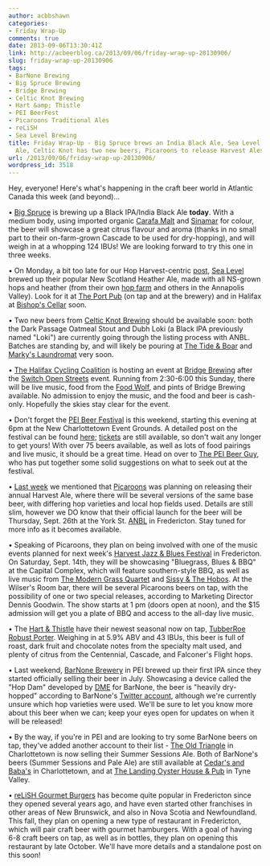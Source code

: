 ```yaml
---
author: acbbshawn
categories:
- Friday Wrap-Up
comments: true
date: 2013-09-06T13:30:41Z
link: http://acbeerblog.ca/2013/09/06/friday-wrap-up-20130906/
slug: friday-wrap-up-20130906
tags:
- BarNone Brewing
- Big Spruce Brewing
- Bridge Brewing
- Celtic Knot Brewing
- Hart &amp; Thistle
- PEI BeerFest
- Picaroons Traditional Ales
- reLiSH
- Sea Level Brewing
title: Friday Wrap-Up - Big Spruce brews an India Black Ale, Sea Level brews Heather
  Ale, Celtic Knot has two new beers, Picaroons to release Harvest Ales Sept 26
url: /2013/09/06/friday-wrap-up-20130906/
wordpress_id: 3518
---
```


Hey, everyone! Here's what's happening in the craft beer world in Atlantic Canada this week (and beyond)...

• [Big Spruce](https://www.facebook.com/BigSpruceBrewing) is brewing up a Black IPA/India Black Ale **today**. With a medium body, using imported organic [Carafa Malt](http://www.weyermann.de/eng/produkte.asp?idkat=29&umenue=yes&idmenue=0&sprache=2) and [Sinamar](http://www.weyermann.de/eng/produkte.asp?idkat=194&umenue=yes&idmenue=0&sprache=2) for colour, the beer will showcase a great citrus flavour and aroma (thanks in no small part to their on-farm-grown Cascade to be used for dry-hopping), and will weigh in at a whopping 124 IBUs! We are looking forward to try this one in three weeks.

• On Monday, a bit too late for our Hop Harvest-centric [post](http://atlanticcanadabeerblog.wordpress.com/2013/08/30/friday-wrap-up-20130830/), [Sea Level](http://www.sealevelbrewing.com/) brewed up their popular New Scotland Heather Ale, made with all NS-grown hops and heather (from their own [hop farm](http://www.sealevelbrewing.com/hop-farm/) and others in the Annapolis Valley). Look for it at [The Port Pub](http://www.theportpub.com/) (on tap and at the brewery) and in Halifax at [Bishop's Cellar](http://bishopscellar.com/) soon.

• Two new beers from [Celtic Knot Brewing](https://www.facebook.com/CelticKnotBrewing) should be available soon: both the Dark Passage Oatmeal Stout and Dubh Loki (a Black IPA previously named "Loki") are currently going through the listing process with ANBL. Batches are standing by, and will likely be pouring at [The Tide & Boar](http://www.tideandboar.com/) and [Marky's Laundromat](https://www.facebook.com/groups/2429282830/) very soon.

• [The Halifax Cycling Coalition](http://cyclehalifax.ca/) is hosting an event at [Bridge Brewing](http://bridgebeer.ca/) after the [Switch Open Streets](http://switchhfx.ca/) event. Running from 2:30-6:00 this Sunday, there will be live music, food from the [Food Wolf](http://www.thefoodwolf.com/), and pints of Bridge Brewing available. No admission to enjoy the music, and the food and beer is cash-only. Hopefully the skies stay clear for the event.

• Don't forget the [PEI Beer Festival](http://beerfestpei.ca/) is this weekend, starting this evening at 6pm at the New Charlottetown Event Grounds. A detailed post on the festival can be found [here](http://atlanticcanadabeerblog.wordpress.com/2013/08/27/pei-beerfest-2013/); [tickets](https://www.elevate.com/boxoffice/?cref=80abcccf-9a37-4147-96c2-ba892f1c0a90) are still available, so don't wait any longer to get yours! With over 75 beers available, as well as lots of food pairings and live music, it should be a great time. Head on over to [The PEI Beer Guy](http://www.peibeerguy.com/2013/09/2013-pei-beer-festival-what-to-do.html), who has put together some solid suggestions on what to seek out at the festival.

• [Last week](http://atlanticcanadabeerblog.wordpress.com/2013/08/30/friday-wrap-up-20130830/) we mentioned that [Picaroons](https://www.facebook.com/picaroons) was planning on releasing their annual Harvest Ale, where there will be several versions of the same base beer, with differing hop varieties and local hop fields used. Details are still slim, however we DO know that their official launch for the beer will be Thursday, Sept. 26th at the York St. [ANBL](http://www.nbliquor.com/) in Fredericton. Stay tuned for more info as it becomes available.

• Speaking of Picaroons, they plan on being involved with one of the music events planned for next week's [Harvest Jazz & Blues Festival](http://www.harvestjazzandblues.com/) in Fredericton. On Saturday, Sept. 14th, they will be showcasing "Bluegrass, Blues & BBQ" at the Capital Complex, which will feature southern-style BBQ, as well as live music from [The Modern Grass Quartet](http://themoderngrassquartet.bandcamp.com/) and [Sissy & The Hobos](http://sissyandthehobos.bandcamp.com/). At the Wilser's Room bar, there will be several Picaroons beers on tap, with the possibility of one or two special releases, according to Marketing Director Dennis Goodwin. The show starts at 1 pm (doors open at noon), and the $15 admission will get you a plate of BBQ and access to the all-day live music.

• The [Hart & Thistle](http://www.hartandthistle.com/) have their newest seasonal now on tap, [TubberRoe Robust Porter](http://hartandthistle.blogspot.ca/2013/09/tubberroe-robust-porter.html). Weighing in at 5.9% ABV and 43 IBUs, this beer is full of roast, dark fruit and chocolate notes from the specialty malt used, and plenty of citrus from the Centennial, Cascade, and Falconer's Flight hops.

• Last weekend, [BarNone Brewery](https://www.facebook.com/BarNone.Brewing) in PEI brewed up their first IPA since they started officially selling their beer in July. Showcasing a device called the "Hop Dam" developed by [DME](http://www.dmeinternational.com/) for BarNone, the beer is "heavily dry-hopped" according to BarNone's [Twitter account](https://twitter.com/BARNONEBEER), although we're currently unsure which hop varieties were used. We'll be sure to let you know more about this beer when we can; keep your eyes open for updates on when it will be released!

• By the way, if you're in PEI and are looking to try some BarNone beers on tap, they've added another account to their list - [The Old Triangle](http://www.oldtrianglecharlottetown.com/welcome/) in Charlottetown is now selling their Summer Sessions Ale. Both of BarNone's beers (Summer Sessions and Pale Ale) are still available at [Cedar's and Baba's](http://www.cedarseatery.com/) in Charlottetown, and at [The Landing Oyster House & Pub](http://thelandingpei.com/) in Tyne Valley.

• [reLiSH Gourmet Burgers](http://relishyou.ca/) has become quite popular in Fredericton since they opened several years ago, and have even started other franchises in other areas of New Brunswick, and also in Nova Scotia and Newfoundland. This fall, they plan on opening a new type of restaurant in Fredericton, which will pair craft beer with gourmet hamburgers. With a goal of having 6-8 craft beers on tap, as well as in bottles, they plan on opening this restaurant by late October. We'll have more details and a standalone post on this soon!
